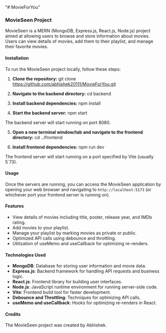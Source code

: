 "# MovieForYou" 

### MovieSeen Project

MovieSeen is a MERN (MongoDB, Express.js, React.js, Node.js) project aimed at allowing users to browse and store information about movies. Users can view details of movies, add them to their playlist, and manage their favorite movies.

#### Installation

To run the MovieSeen project locally, follow these steps:

1. **Clone the repository:**
git clone https://github.com/abhishek20111/MovieForYou.git


2. **Navigate to the backend directory:**
cd backend


3. **Install backend dependencies:**
npm install


4. **Start the backend server:**
npm start

The backend server will start running on port 8080.

5. **Open a new terminal window/tab and navigate to the frontend directory:**
cd ../frontend


6. **Install frontend dependencies:**
npm run dev

The frontend server will start running on a port specified by Vite (usually 5`73).

#### Usage

Once the servers are running, you can access the MovieSeen application by opening your web browser and navigating to `http://localhost:5173` (or whichever port your frontend server is running on).

#### Features

- View details of movies including title, poster, release year, and IMDb rating.
- Add movies to your playlist.
- Manage your playlist by marking movies as private or public.
- Optimized API calls using debounce and throttling.
- Utilization of useMemo and useCallback for optimizing re-renders.

#### Technologies Used

- **MongoDB**: Database for storing user information and movie data.
- **Express.js**: Backend framework for handling API requests and business logic.
- **React.js**: Frontend library for building user interfaces.
- **Node.js**: JavaScript runtime environment for running server-side code.
- **Vite**: Frontend build tool for faster development.
- **Debounce and Throttling**: Techniques for optimizing API calls.
- **useMemo and useCallback**: Hooks for optimizing re-renders in React.

#### Credits

The MovieSeen project was created by Abhishek.


